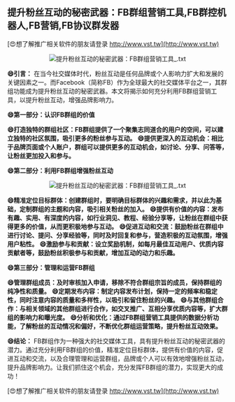 ## **提升粉丝互动的秘密武器：FB群组营销工具,FB群控机器人,FB营销,FB协议群发器**

[😍想了解推广相关软件的朋友请登录 http://www.vst.tw](http://www.vst.tw)

 <center><img src="https://vst.tw/MP4/tuiguang/png/4.png" alt="提升粉丝互动的秘密武器：FB群组营销工具_.txt"></center>

**😄引言：**
在当今社交媒体时代，粉丝互动是任何品牌或个人影响力扩大和发展的关键因素之一。而Facebook（简称FB）作为全球最大的社交媒体平台之一，其群组功能成为提升粉丝互动的秘密武器。本文将揭示如何充分利用FB群组营销工具，以提升粉丝互动，增强品牌影响力。

**😄第一部分：认识FB群组的价值**

**😄打造独特的群组社区：FB群组提供了一个聚集志同道合的用户的空间，可以建立独特的社区氛围，吸引更多的粉丝参与互动。**
**😄提供更深入的互动机会：相比于品牌页面或个人账户，群组可以提供更多的互动机会，如讨论、分享、问答等，让粉丝更加投入和参与。**

**😄第二部分：利用FB群组增强粉丝互动**

 <center><img src="https://vst.tw/MP4/tuiguang/png/6.png" alt="提升粉丝互动的秘密武器：FB群组营销工具_.txt"></center>

**😄精准定位目标群体：创建群组时，要明确目标群体的兴趣和需求，并以此为基础，定制群组的主题和内容，吸引相关粉丝的加入。**
**😄提供有价值的内容：发布有趣、实用、有深度的内容，如行业洞见、教程、经验分享等，让粉丝在群组中获得更多的价值，从而更积极地参与互动。**
**😄促进互动和交流：鼓励粉丝在群组中进行讨论、提问、分享经验等，同时及时回复和参与，营造积极的互动氛围，增强用户粘性。**
**😄激励参与和贡献：设立奖励机制，如每月最佳互动用户、优质内容贡献者等，鼓励粉丝积极参与和贡献，增加互动的动力和乐趣。**

**😄第三部分：管理和运营FB群组**

**😄管理群组成员：及时审核加入申请，移除不符合群组宗旨的成员，保持群组的纯净性和质量。**
**😄定期发布内容：制定内容发布计划，保持一定的频率和稳定性，同时注意内容的质量和多样性，以吸引和留住粉丝的兴趣。**
**😄与其他群组合作：与相关领域的其他群组进行合作，如交叉推广、互相分享优质内容等，扩大群组的影响力和曝光度。**
**😄分析和优化：通过FB群组营销工具提供的数据分析功能，了解粉丝的互动情况和偏好，不断优化群组运营策略，提升粉丝互动效果。**

**😄结论：**
FB群组作为一种强大的社交媒体工具，具有提升粉丝互动的秘密武器的潜力。通过充分利用FB群组的价值，精准定位目标群体，提供有价值的内容，促进互动和交流，以及合理管理和运营群组，品牌或个人可以有效地增强粉丝互动，提升品牌影响力。让我们抓住这个机会，充分发挥FB群组的潜力，实现更大的成功！

[😍想了解推广相关软件的朋友请登录 http://www.vst.tw](http://www.vst.tw)



